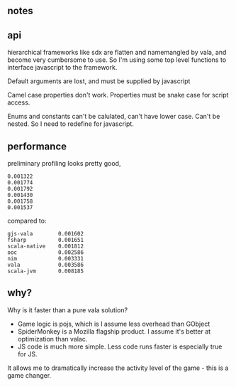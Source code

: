 
## notes

## api

hierarchical frameworks like sdx are flatten and namemangled by vala, and become
very cumbersome to use. So I'm using some top level functions to interface
javascript to the framework.

Default arguments are lost, and must be supplied by javascript

Camel case properties don't work. Properties must be snake case for script access.

Enums and constants can't be calulated, can't have lower case. Can't be nested.
So I need to redefine for javascript.


## performance

preliminary profiling looks pretty good, 

    0.001322
    0.001774
    0.001792
    0.001430
    0.001758
    0.001537

compared to:

    gjs-vala        0.001602
    fsharp          0.001651
    scala-native    0.001812
    ooc             0.002586
    nim             0.003331	
    vala	        0.003586	
    scala-jvm       0.008185	


## why?

Why is it faster than a pure vala solution?

* Game logic is pojs, which is I assume less overhead than GObject
* SpiderMonkey is a Mozilla flagship product. I assume it's better at optimization than valac.
* JS code is much more simple. Less code runs faster is especially true for JS.

It allows me to dramatically increase the activity level of the game - this is a game changer.
